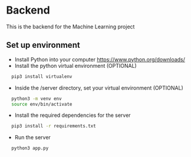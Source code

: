 
# Backend

This is the backend for the Machine Learning project

## Set up environment
- Install Python into your computer https://www.python.org/downloads/ 
- Install the python virtual environment (OPTIONAL) 
```bash
  pip3 install virtualenv
```
- Inside the /server directory, set your virtual environment (OPTIONAL)
```bash
  python3 -m venv env
  source env/bin/activate
```
- Install the required dependencies for the server
```bash
  pip3 install -r requirements.txt
```
- Run the server
```bash
  python3 app.py
```

